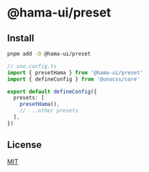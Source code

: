 # @hama-ui/preset

## Install

```bash
pnpm add -D @hama-ui/preset
```

```ts
// uno.config.ts
import { presetHama } from '@hama-ui/preset'
import { defineConfig } from '@unocss/core'

export default defineConfig({
  presets: [
    presetHama(),
    // ...other presets
  ],
})
```

## License

[MIT](../../LICENSE.md)
